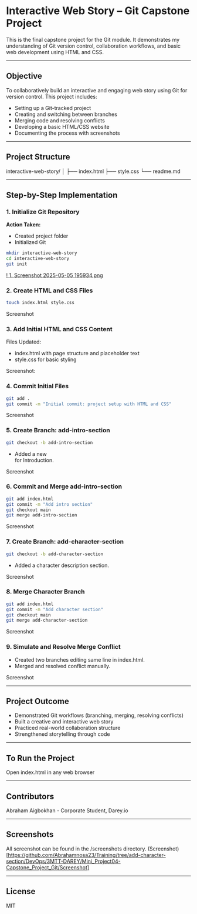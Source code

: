 # Interactive Web Story – Git Capstone Project

This is the final capstone project for the Git module. It demonstrates my understanding of Git version control, collaboration workflows, and basic web development using HTML and CSS.

---

## Objective

To collaboratively build an interactive and engaging web story using Git for version control. This project includes:

- Setting up a Git-tracked project
- Creating and switching between branches
- Merging code and resolving conflicts
- Developing a basic HTML/CSS website
- Documenting the process with screenshots

---

## Project Structure
interactive-web-story/
│
├── index.html
├── style.css
└── readme.md


---

## Step-by-Step Implementation

### 1. Initialize Git Repository

**Action Taken:**
- Created project folder
- Initialized Git

```bash
mkdir interactive-web-story
cd interactive-web-story
git init
```

[! 1. Screenshot 2025-05-05 195934.png](https://github.com/Abrahamnosa23/Training/blob/add-character-section/DevOps/3MTT-DAREY/Mini_Project04-Capstone_Project_Git/Screenshot/1.%20Screenshot%202025-05-05%20195934.png)

### 2. Create HTML and CSS Files

```bash
touch index.html style.css
```

Screenshot

### 3. Add Initial HTML and CSS Content

Files Updated:

  * index.html with page structure and placeholder text
  * style.css for basic styling

Screenshot:

### 4. Commit Initial Files
```bash
git add .
git commit -m "Initial commit: project setup with HTML and CSS"
```

Screenshot

### 5. Create Branch: add-intro-section
```bash
git checkout -b add-intro-section
```
  * Added a new <section> for Introduction.

Screenshot

### 6. Commit and Merge add-intro-section
```bash
git add index.html
git commit -m "Add intro section"
git checkout main
git merge add-intro-section
```

Screenshot

### 7. Create Branch: add-character-section
```bash
git checkout -b add-character-section
```
  * Added a character description section.

Screenshot

### 8. Merge Character Branch
```bash
git add index.html
git commit -m "Add character section"
git checkout main
git merge add-character-section
```

Screenshot

### 9. Simulate and Resolve Merge Conflict
  * Created two branches editing same line in index.html.
  * Merged and resolved conflict manually.

Screenshot

---

## Project Outcome
  * Demonstrated Git workflows (branching, merging, resolving conflicts)
  * Built a creative and interactive web story
  * Practiced real-world collaboration structure
  * Strengthened storytelling through code

---

## To Run the Project
  Open index.html in any web browser

---

## Contributors
  Abraham Aigbokhan - Corporate Student, Darey.io

---

## Screenshots
  All screenshot can be found in the /screenshots directory.
  (Screenshot)[https://github.com/Abrahamnosa23/Training/tree/add-character-section/DevOps/3MTT-DAREY/Mini_Project04-Capstone_Project_Git/Screenshot]
  
---

## License
  MIT






































